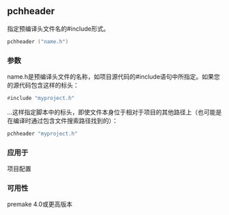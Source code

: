 ## pchheader

指定预编译头文件名的#include形式。

```lua
pchheader ("name.h")
```

### 参数

name.h是预编译头文件的名称，如项目源代码的#include语句中所指定。如果您的源代码包含这样的标头：

```lua
#include "myproject.h"
```

...这样指定脚本中的标头，即使文件本身位于相对于项目的其他路径上（也可能是在编译时通过包含文件搜索路径找到的）：

```lua
pchheader "myproject.h"
```

### 应用于

项目配置

### 可用性

premake 4.0或更高版本